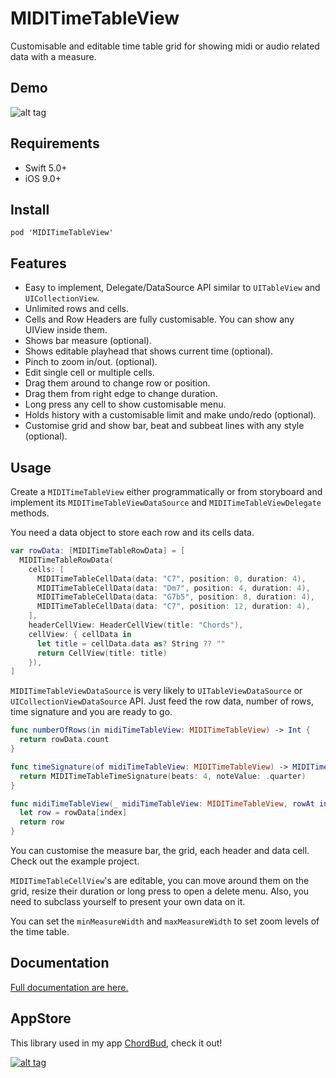 MIDITimeTableView
===
 
Customisable and editable time table grid for showing midi or audio related data with a measure.

Demo
----

![alt tag](https://github.com/cemolcay/MIDITimeTableView/raw/master/demo.gif)

Requirements
----

- Swift 5.0+
- iOS 9.0+

Install
----

```
pod 'MIDITimeTableView'
```

Features
----

* Easy to implement, Delegate/DataSource API similar to `UITableView` and `UICollectionView`.
* Unlimited rows and cells.
* Cells and Row Headers are fully customisable. You can show any UIView inside them.
* Shows bar measure (optional).
* Shows editable playhead that shows current time (optional).
* Pinch to zoom in/out. (optional).
* Edit single cell or multiple cells.
* Drag them around to change row or position.
* Drag them from right edge to change duration.
* Long press any cell to show customisable menu.
* Holds history with a customisable limit and make undo/redo (optional).
* Customise grid and show bar, beat and subbeat lines with any style (optional).


Usage
----

Create a `MIDITimeTableView` either programmatically or from storyboard and implement its `MIDITimeTableViewDataSource` and `MIDITimeTableViewDelegate` methods.
  
You need a data object to store each row and its cells data.

``` swift
var rowData: [MIDITimeTableRowData] = [
  MIDITimeTableRowData(
    cells: [
      MIDITimeTableCellData(data: "C7", position: 0, duration: 4),
      MIDITimeTableCellData(data: "Dm7", position: 4, duration: 4),
      MIDITimeTableCellData(data: "G7b5", position: 8, duration: 4),
      MIDITimeTableCellData(data: "C7", position: 12, duration: 4),
    ],
    headerCellView: HeaderCellView(title: "Chords"),
    cellView: { cellData in
      let title = cellData.data as? String ?? ""
      return CellView(title: title)
    }),
]
```

`MIDITimeTableViewDataSource` is very likely to `UITableViewDataSource` or `UICollectionViewDataSource` API. Just feed the row data, number of rows, time signature and you are ready to go.

``` swift
func numberOfRows(in midiTimeTableView: MIDITimeTableView) -> Int {
  return rowData.count
}

func timeSignature(of midiTimeTableView: MIDITimeTableView) -> MIDITimeTableTimeSignature {
  return MIDITimeTableTimeSignature(beats: 4, noteValue: .quarter)
}

func midiTimeTableView(_ midiTimeTableView: MIDITimeTableView, rowAt index: Int) -> MIDITimeTableRowData {
  let row = rowData[index]
  return row
}
```
  
You can customise the measure bar, the grid, each header and data cell. Check out the example project.

`MIDITimeTableCellView`'s are editable, you can move around them on the grid, resize their duration or long press to open a delete menu. Also, you need to subclass yourself to present your own data on it.
  
You can set the `minMeasureWidth` and `maxMeasureWidth` to set zoom levels of the time table.

Documentation
----

[Full documentation are here.](http://cemolcay.github.io/MIDITimeTableView)

AppStore
----

This library used in my app [ChordBud](https://itunes.apple.com/us/app/chordbud-chord-progressions/id1313017378?mt=8), check it out!
  
[![alt tag](https://linkmaker.itunes.apple.com/assets/shared/badges/en-us/appstore-lrg.svg)](https://itunes.apple.com/us/app/chordbud-chord-progressions/id1313017378?mt=8)
